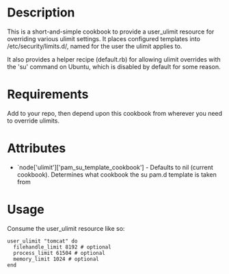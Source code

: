 Description
===========

This is a short-and-simple cookbook to provide a user_ulimit resource for overriding various ulimit settings. It places configured templates into /etc/security/limits.d/, named for the user the ulimit applies to.

It also provides a helper recipe (default.rb) for allowing ulimit overrides with the 'su' command on Ubuntu, which is disabled by default for some reason.

Requirements
============

Add to your repo, then depend upon this cookbook from wherever you need to override ulimits.

Attributes
==========

* `node['ulimit']['pam_su_template_cookbook'] - Defaults to nil (current cookbook).  Determines what cookbook the su pam.d template is taken from

Usage
=====

Consume the user_ulimit resource like so:

    user_ulimit "tomcat" do
      filehandle_limit 8192 # optional
      process_limit 61504 # optional
      memory_limit 1024 # optional
    end

